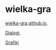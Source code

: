 # wielka-gra

[wielka-gra.github.io](wielka-gra.github.io), <p>
[Dialogi](Dialogi), <p>
[Grafiki](grafiki)
